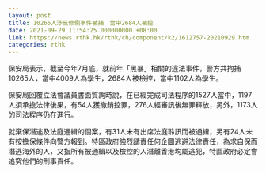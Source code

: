 ```yaml
---
layout: post
title: 10265人涉反修例事件被捕　當中2684人被控
date: 2021-09-29 11:54:25.000000000 +08:00
link: https://news.rthk.hk/rthk/ch/component/k2/1612757-20210929.htm
categories: rthk
---
```


保安局表示，截至今年7月底，就前年「黑暴」相關的違法事件，警方共拘捕10265人，當中4009人為學生，2684人被檢控，當中1102人為學生。

保安局回覆立法會議員書面質詢時說，在已經完成司法程序的1527人當中，1197人須承擔法律後果，有54人獲撤銷控罪，276人經審訊後無罪釋放，另外，1173人的司法程序仍在進行。

就棄保潛逃及法庭通緝的個案，有31人未有出席法庭聆訊而被通緝，另有24人未有按擔保條件向警方報到。特區政府強烈譴責任何企圖逃避法律責任，為求自保而潛逃海外的人，又指所有被通緝以及檢控的人潛離香港均屬逃犯，特區政府必定會追究他們的刑事責任。
